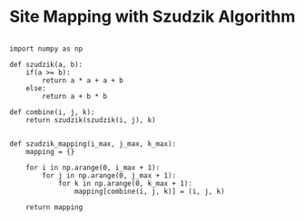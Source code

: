 # Site Mapping with Szudzik Algorithm 

<pre><code>
import numpy as np

def szudzik(a, b):
    if(a >= b):
        return a * a + a + b
    else:
        return a + b * b

def combine(i, j, k):
    return szudzik(szudzik(i, j), k)


def szudzik_mapping(i_max, j_max, k_max):
    mapping = {}
    
    for i in np.arange(0, i_max + 1): 
        for j in np.arange(0, j_max + 1):
            for k in np.arange(0, k_max + 1):
                mapping[combine(i, j, k)] = (i, j, k)
    
    return mapping

</code></pre>
